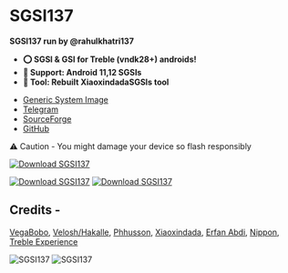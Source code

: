 # SGSI137
<b>SGSI137 run by @rahulkhatri137
* ⭕ SGSI & GSI for Treble (vndk28+) androids!
* 🌟 Support: Android 11,12 SGSIs
* 🔘 Tool: Rebuilt XiaoxindadaSGSIs tool
</b>

* [Generic System Image](https://source.android.com/setup/build/gsi)
* [Telegram](https://t.me/SGSI137)
* [SourceForge](https://sourceforge.net/projects/sgsi137)
* [GitHub](https://github.com/SGSI-137)

⚠️ Caution - You might damage your device so flash responsibly

[![Download SGSI137](https://a.fsdn.com/con/app/sf-download-button)](https://sourceforge.net/projects/sgsi137/files/latest/download)

[![Download SGSI137](https://img.shields.io/sourceforge/dt/sgsi137.svg)](https://sourceforge.net/projects/sgsi137/files/latest/download)
[![Download SGSI137](https://img.shields.io/sourceforge/dm/sgsi137.svg)](https://sourceforge.net/projects/sgsi137/files/latest/download)
## Credits -
[VegaBobo](https://github.com/VegaBobo), [Velosh/Hakalle](https://github.com/Hakalle), [Phhusson](https://github.com/phhusson), [Xiaoxindada](https://github.com/xiaoxindada),
[Erfan Abdi](https://github.com/erfanoabdi), [Nippon](https://t.me/nnippon), [Treble Experience](https://github.com/TrebleExperience)

![SGSI137](https://sourceforge.net/cdn/syndication/badge_img/3464365/oss-rising-star-white?achievement=oss-rising-star&r=https://sourceforge.net/p/sgsi137/admin/files-sf/badges)
![SGSI137](https://sourceforge.net/cdn/syndication/badge_img/3464365/oss-sf-favorite-white?achievement=oss-sf-favorite&r=https://sourceforge.net/p/sgsi137/admin/files-sf/badges)
